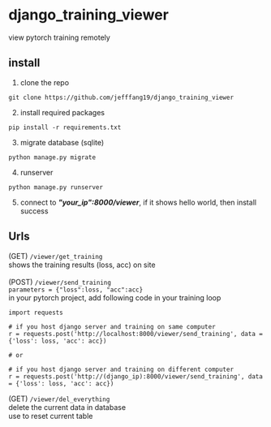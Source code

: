 # django_training_viewer
view pytorch training remotely

## install
1. clone the repo
```
git clone https://github.com/jefffang19/django_training_viewer
```
2. install required packages
```
pip install -r requirements.txt
```
3. migrate database (sqlite)
```
python manage.py migrate
```
4. runserver
```
python manage.py runserver
```
5. connect to ***"your_ip":8000/viewer***, if it shows hello world, then install success


## Urls
(GET) `/viewer/get_training`<br>
shows the training results (loss, acc) on site<br>
<br>
(POST) `/viewer/send_training`<br>
`parameters = {"loss":loss, "acc":acc}`<br>
in your pytorch project, add following code in your training loop
```
import requests

# if you host django server and training on same computer
r = requests.post('http://localhost:8000/viewer/send_training', data = {'loss': loss, 'acc': acc})

# or 

# if you host django server and training on different computer
r = requests.post('http://(django_ip):8000/viewer/send_training', data = {'loss': loss, 'acc': acc})
```
(GET) `/viewer/del_everything`<br>
delete the current data in database<br>
use to reset current table
